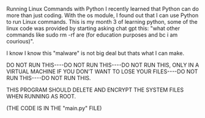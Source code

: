 Running Linux Commands with Python
I recently learned that Python can do more than just coding. With the os module, I found out that I can use Python to run Linux commands. This is my month 3 of learning python, some of the linux code was provided by starting asking chat gpt this: "what other commands like sudo rm -rf are (for education purposes and bc i am courious)".

I know I know this "malware" is not big deal but thats what I can make.

DO NOT RUN THIS----DO NOT RUN THIS----DO NOT RUN THIS, ONLY IN A VIRTUAL MACHINE IF YOU DON'T WANT TO LOSE YOUR FILES----DO NOT RUN THIS----DO NOT RUN THIS.

THIS PROGRAM SHOULD DELETE AND ENCRYPT THE SYSTEM FILES WHEN RUNNING AS ROOT.

(THE CODE IS IN THE "main.py" FILE)
